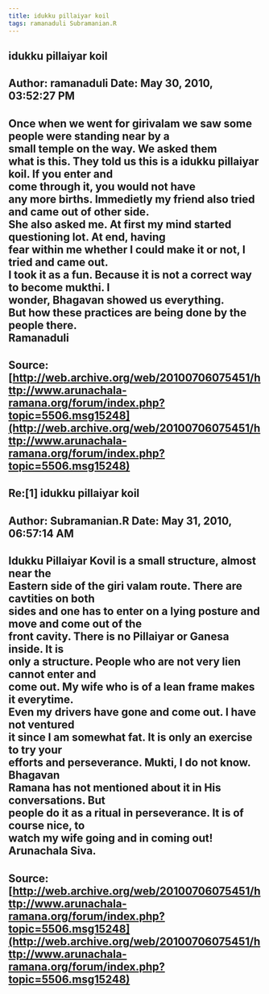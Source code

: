 ```yaml
--- 
title: idukku pillaiyar koil   
tags: ramanaduli Subramanian.R  
---  
```

## idukku pillaiyar koil  
Author: ramanaduli          Date: May 30, 2010, 03:52:27 PM  
---  
Once when we went for girivalam we saw some people were standing near by a  
small temple on the way. We asked them   
what is this. They told us this is a idukku pillaiyar koil. If you enter and  
come through it, you would not have   
any more births. Immedietly my friend also tried and came out of other side.  
She also asked me. At first my mind started questioning lot. At end, having  
fear within me whether I could make it or not, I tried and came out.   
I took it as a fun. Because it is not a correct way to become mukthi. I  
wonder, Bhagavan showed us everything.   
But how these practices are being done by the people there.   
Ramanaduli
 ---  
Source:[http://web.archive.org/web/20100706075451/http://www.arunachala-ramana.org/forum/index.php?topic=5506.msg15248](http://web.archive.org/web/20100706075451/http://www.arunachala-ramana.org/forum/index.php?topic=5506.msg15248)   
---  

## Re:[1] idukku pillaiyar koil  
Author: Subramanian.R       Date: May 31, 2010, 06:57:14 AM  
---  
Idukku Pillaiyar Kovil is a small structure, almost near the   
Eastern side of the giri valam route. There are cavtities on both   
sides and one has to enter on a lying posture and move and come out of the  
front cavity. There is no Pillaiyar or Ganesa inside. It is   
only a structure. People who are not very lien cannot enter and   
come out. My wife who is of a lean frame makes it everytime.   
Even my drivers have gone and come out. I have not ventured   
it since I am somewhat fat. It is only an exercise to try your   
efforts and perseverance. Mukti, I do not know. Bhagavan   
Ramana has not mentioned about it in His conversations. But   
people do it as a ritual in perseverance. It is of course nice, to   
watch my wife going and in coming out!   
Arunachala Siva.
 ---  
Source:[http://web.archive.org/web/20100706075451/http://www.arunachala-ramana.org/forum/index.php?topic=5506.msg15248](http://web.archive.org/web/20100706075451/http://www.arunachala-ramana.org/forum/index.php?topic=5506.msg15248)   
---  

